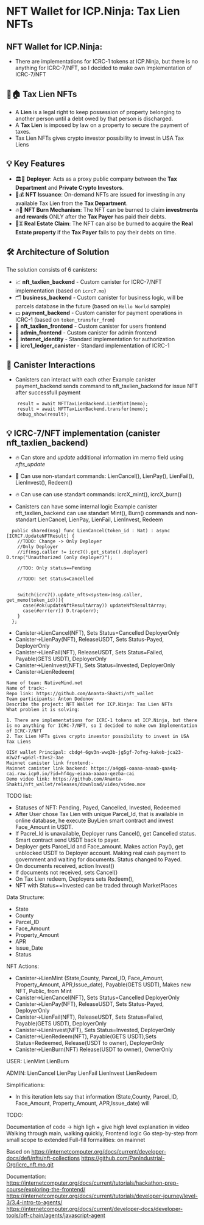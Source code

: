 # NFT Wallet for ICP.Ninja: Tax Lien NFTs

## NFT Wallet for ICP.Ninja:

- There are implementations for ICRC-1 tokens at ICP.Ninja, but there is no anything for ICRC-7/NFT, so I decided to make own Implementation of ICRC-7/NFT

## 📜🏠 Tax Lien NFTs

- A **Lien** is a legal right to keep possession of property belonging to another person until a debt owed by that person is discharged.  
- A **Tax Lien** is imposed by law on a property to secure the payment of taxes.
- Tax Lien NFTs gives crypto investor possibility to invest in USA Tax Liens


## 💡 Key Features 

- 🏛️🔗 **Deployer**: Acts as a proxy public company between the **Tax Department** and **Private Crypto Investors**. 
- 💎💰 **NFT Issuance**: On-demand NFTs are issued for investing in any available Tax Lien from the **Tax Department**.
- 🔥💸 **NFT Burn Mechanism**: The NFT can be burned to claim **investments and rewards** ONLY after the **Tax Payer** has paid their debts. 
- 🏡⏳ **Real Estate Claim**: The NFT can also be burned to acquire the **Real Estate property** if the **Tax Payer** fails to pay their debts on time.

## 🛠️ Architecture of Solution 

The solution consists of 6 canisters:
- 📈 **nft_taxlien_backend** - Custom canister for ICRC-7/NFT implementation (based on `icrc7.mo`)
- 🗂️ **business_backend** - Custom canister for business logic, will be parcels database in the future (based on `Hello World` sample)
- 💵 **payment_backend** - Custom canister for payment operations in ICRC-1 (based on `token_transfer_from`)
- 🎉 **nft_taxlien_frontend** - Custom canister for users frontend
- 🚀 **admin_frontend** - Custom canister for admin frontend
- 🔑 **internet_identity** - Standard implementation for authorization
- 📒 **icrc1_ledger_canister** - Standard implementation of ICRC-1 


## 🔄 Canister Interactions
- Canisters can interact with each other
Example canister payment_backend sends command to nft_taxlien_backend for issue NFT after successfull payment
```
    result = await NFTTaxLienBackend.LienMint(memo);
    result = await NFTTaxLienBackend.transfer(memo);
    debug_show(result);
```


## 💡 ICRC-7/NFT implementation (canister nft_taxlien_backend)
- 🔥 Can store and _update_ additional information im memo field using _nfts_update_ 
- 💎 Can use non-standart commands: LienCancel(), LienPay(), LienFail(), LienInvest(), Redeem()
- 🔥 Can use can use standart commands: icrcX_mint(), icrcX_burn()

- Canisters can have some internal logic
Example canister nft_taxlien_backend can use standart Mint(), Burn() commands and non-standart LienCancel, LienPay, LienFail, LienInvest, Redeem
```
  public shared(msg) func LienCancel(token_id : Nat) : async [ICRC7.UpdateNFTResult] {
    //TODO: Change -> Only Deployer
    //Only Deployer
    //if(msg.caller != icrc7().get_state().deployer) D.trap("Unauthorized (only deployer)");

    //TOO: Only status==Pending 

    //TODO: Set status=Cancelled


    switch(icrc7().update_nfts<system>(msg.caller, get_memo(token_id))){
      case(#ok(updateNftResultArray)) updateNftResultArray;
      case(#err(err)) D.trap(err);
    }    
  };
```


* Canister->LienCancel(NFT), Sets Status=Cancelled DeployerOnly
* Canister->LienPay(NFT), ReleaseUSDT, Sets Status-Payed, DeployerOnly
* Canister->LienFail(NFT), ReleaseUSDT, Sets Status=Failed, Payable(GETS USDT), DeployerOnly
* Canister->LienInvest(NFT), Sets Status=Invested, DeployerOnly
* Canister->LienRedeem(

 
```
Name of team: NativeMind.net
Name of track:-
Repo link: https://github.com/Ananta-Shakti/nft_wallet
Team participants: Anton Dodonov
Describe the project: NFT Wallet for ICP.Ninja: Tax Lien NFTs
What problem it is solving:

1. There are implementations for ICRC-1 tokens at ICP.Ninja, but there is no anything for ICRC-7/NFT, so I decided to make own Implementation of ICRC-7/NFT
2. Tax Lien NFTs gives crypto investor possibility to invest in USA Tax Liens

OISY wallet Principal: cbdg4-6gv3n-wwq3b-jg5gf-7ofvg-kakeb-jca23-m2w2f-wp6zl-t3vs2-3ae
Mainnet canister link frontend:-
Mainnet canister link backend: https://a4gq6-oaaaa-aaaab-qaa4q-cai.raw.icp0.io/?id=hf4gy-eiaaa-aaaao-qezba-cai
Demo video link: https://github.com/Ananta-Shakti/nft_wallet/releases/download/video/video.mov
```


TODO list:
* Statuses of NFT: Pending, Payed, Cancelled, Invested, Redeemed
* After User chose Tax Lien with unique Parcel_Id, that is available in online database, he execute BuyLien smart contract and invest Face_Amount in USDT.
* If Pacrel_Id is unavailable, Deployer runs Cancel(), get Cancelled status. Smart contract send USDT back to payer.
* Deployer gets Parcel_Id and Face_amount. Makes action Pay(), get unblocked USDT to Deployer account.  Making real cash payment to government and waiting for documents. Status changed to Payed.
* On documents received, action Invest()
* If documents not received, sets Cancel()
* On Tax Lien redeem, Deployers sets Redeem(), 
* NFT with Status==Invested can be traded through MarketPlaces

Data Structure:
* State
* County
* Parcel_ID
* Face_Amount
* Property_Amount
* APR
* Issue_Date
* Status

NFT Actions:
* Canister->LienMint (State,County, Parcel_ID, Face_Amount, Property_Amount, APR,Issue_date), Payable(GETS USDT), Makes new NFT, Public, from Mint
* Canister->LienCancel(NFT), Sets Status=Cancelled DeployerOnly
* Canister->LienPay(NFT), ReleaseUSDT, Sets Status-Payed, DeployerOnly
* Canister->LienFail(NFT), ReleaseUSDT, Sets Status=Failed, Payable(GETS USDT), DeployerOnly
* Canister->LienInvest(NFT), Sets Status=Invested, DeployerOnly
* Canister->LienRedeem(NFT), Payable(GETS USDT),Sets Status=Redeemed, Release(USDT to owner), DeployerOnly
* Canister->LienBurn(NFT) Release(USDT to owner), OwnerOnly

USER:
LienMint
LienBurn

ADMIN:
LienCancel
LienPay
LienFail
LienInvest
LienRedeem


Simplifications:
* In this iteration lets say that information (State,County, Parcel_ID, Face_Amount, Property_Amount, APR,Issue_date) will



TODO:

Documentation of code -> high ligh + give high level explanation in video
Walking through main, walking quickly, Frontend logic
Go step-by-step from small scope to extended
Full-fill formalities: on mainnet
 




Based on https://internetcomputer.org/docs/current/developer-docs/defi/nfts/nft-collections https://github.com/PanIndustrial-Org/icrc_nft.mo.git

Documentation:
https://internetcomputer.org/docs/current/tutorials/hackathon-prep-course/exploring-the-frontend/
https://internetcomputer.org/docs/current/tutorials/developer-journey/level-3/3.4-intro-to-agents/
https://internetcomputer.org/docs/current/developer-docs/developer-tools/off-chain/agents/javascript-agent
